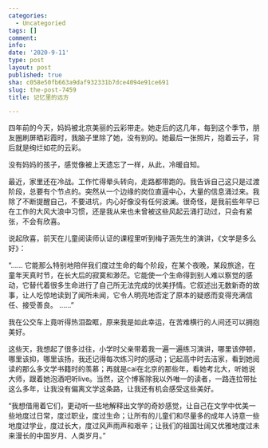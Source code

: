 ```yaml
---
categories:
  - Uncategoried
tags: []
comment: 
info: 
date: '2020-9-11'
type: post
layout: post
published: true
sha: c058e50fb663a9daf932331b7dce4094e91ce691
slug: the-post-7459
title: 记忆里的远方

---
```

四年前的今天，妈妈被北京美丽的云彩带走。她走后的这几年，每到这个季节，朋友圈刷屏晒彩霞时，我脑子里除了她，没有别的。她最后一张照片，抱着云子，背后就是绚烂如花的云彩。

没有妈妈的孩子，感觉像被上天遗忘了一样，从此，冷暖自知。

最近，家里还在冷战。工作忙得晕头转向，走路都带跑的。我告诉自己这只是过渡阶段，总要有个节点的。突然从一个边缘的岗位直逼中心，大量的信息涌过来。我除了不断提醒自己，不要进坑，内心好像没有任何波澜。很奇怪，是我前些年早已在工作的大风大浪中习惯，还是我从来也未曾被这些风起云涌打动过，只会有紧张，不会有欣喜。

说起欣喜，前天在儿童阅读师认证的课程里听到梅子涵先生的演讲，《文学是多么好》：

“……
它能那么特别地陪伴我们度过生命的每个阶段，在某个夜晚，某段旅途，在童年天真时节，在长大后的寂寞和渺茫。它能使一个生命得到别人难以察觉的感动，它替代着很多生命进行了自己所无法完成的优美抒情。它叙述出无数新奇的故事，让人吃惊地读到了闻所未闻，它令人明亮地否定了原本的疑惑而变得充满信任、接受善良。
……”

我在公交车上竟听得热泪盈眶，原来我是如此幸运，在苦难横行的人间还可以拥抱美好。

这些天，我想起了很多过往，小学时父亲带着我一遍一遍练习演讲，哪里该停顿，哪里该抑，哪里该扬，我还记得每次练习时的感动；记起高中时去洁家，看到她阅读的那么多文学书籍时的羡慕；再就是cai在北京的那些年，看她考北大，听她说大师，跟着她泡酒吧听live。当然，这个博客除我以外唯一的读者，一路连拉带扯这么多年，让我没有偏离文学这条路，让我还有机会感受这些美好。

“我想借用着它们，更动听一些地解释出文学的奇妙感觉，让自己在文学中优美一些地度过日常，度过职业，度过生命；让所有的儿童们和尽量多的成年人诗意一些地度过学业，度过长大，度过风声雨声和艰辛；让我们的祖国壮阔又优雅地度过未来漫长的中国岁月、人类岁月。”